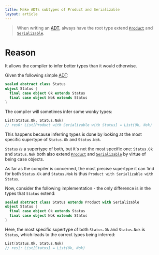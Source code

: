 ```yaml
---
title: Make ADTs subtypes of Product and Serializable
layout: article
---
```


> When writing an [ADT], always have the root type extend [`Product`] and [`Serializable`].

# Reason

It allows the compiler to infer better types than it would otherwise.

Given the following simple [ADT]:

```scala
sealed abstract class Status
object Status {
  final case object Ok extends Status
  final case object Nok extends Status
}
```

The compiler will sometimes infer some wonky types:

```scala
List(Status.Ok, Status.Nok)
// res0: List[Product with Serializable with Status] = List(Ok, Nok)
```

This happens because inferring types is done by looking at the most specific supertype of `Status.Ok` and `Status.Nok`.

`Status` *is* a supertype of both, but it's not the most specific one: `Status.Ok` and `Status.Nok` both also extend [`Product`] and [`Serializable`] by virtue of being case objects.

As far as the compiler is concerned, the most precise supertype it can find for both `Status.Ok` and `Status.Nok` is thus `Product with Serializable with Status`.

Now, consider the following implementation - the only difference is in the types that `Status` extend:

```scala
sealed abstract class Status extends Product with Serializable
object Status {
  final case object Ok extends Status
  final case object Nok extends Status
}
```

Here, the most specific supertype of both `Status.Ok` and `Status.Nok` is `Status`, which leads to the correct types being inferred:

```scala
List(Status.Ok, Status.Nok)
// res1: List[Status] = List(Ok, Nok)
```

[ADT]:../definitions/adt.html
[`Product`]:https://www.scala-lang.org/api/2.12.8/scala/Product.html
[`Serializable`]:https://www.scala-lang.org/api/2.12.8/scala/Serializable.html
